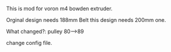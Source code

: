 This is mod for voron m4 bowden extruder. 

Orginal design needs 188mm Belt this design needs 200mm one. 

What changed?: pulley 80-->89

change config file. 
